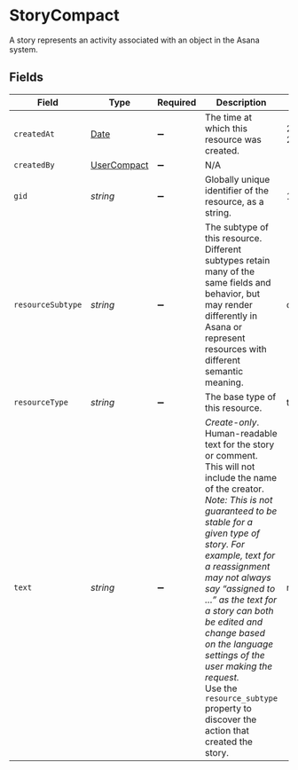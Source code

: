 # StoryCompact

A story represents an activity associated with an object in the Asana system.


## Fields

| Field                                                                                                                                                                                                                                                                                                                                                                                                                                                              | Type                                                                                                                                                                                                                                                                                                                                                                                                                                                               | Required                                                                                                                                                                                                                                                                                                                                                                                                                                                           | Description                                                                                                                                                                                                                                                                                                                                                                                                                                                        | Example                                                                                                                                                                                                                                                                                                                                                                                                                                                            |
| ------------------------------------------------------------------------------------------------------------------------------------------------------------------------------------------------------------------------------------------------------------------------------------------------------------------------------------------------------------------------------------------------------------------------------------------------------------------ | ------------------------------------------------------------------------------------------------------------------------------------------------------------------------------------------------------------------------------------------------------------------------------------------------------------------------------------------------------------------------------------------------------------------------------------------------------------------ | ------------------------------------------------------------------------------------------------------------------------------------------------------------------------------------------------------------------------------------------------------------------------------------------------------------------------------------------------------------------------------------------------------------------------------------------------------------------ | ------------------------------------------------------------------------------------------------------------------------------------------------------------------------------------------------------------------------------------------------------------------------------------------------------------------------------------------------------------------------------------------------------------------------------------------------------------------ | ------------------------------------------------------------------------------------------------------------------------------------------------------------------------------------------------------------------------------------------------------------------------------------------------------------------------------------------------------------------------------------------------------------------------------------------------------------------ |
| `createdAt`                                                                                                                                                                                                                                                                                                                                                                                                                                                        | [Date](https://developer.mozilla.org/en-US/docs/Web/JavaScript/Reference/Global_Objects/Date)                                                                                                                                                                                                                                                                                                                                                                      | :heavy_minus_sign:                                                                                                                                                                                                                                                                                                                                                                                                                                                 | The time at which this resource was created.                                                                                                                                                                                                                                                                                                                                                                                                                       | 2012-02-22T02:06:58.147Z                                                                                                                                                                                                                                                                                                                                                                                                                                           |
| `createdBy`                                                                                                                                                                                                                                                                                                                                                                                                                                                        | [UserCompact](../../models/shared/usercompact.md)                                                                                                                                                                                                                                                                                                                                                                                                                  | :heavy_minus_sign:                                                                                                                                                                                                                                                                                                                                                                                                                                                 | N/A                                                                                                                                                                                                                                                                                                                                                                                                                                                                |                                                                                                                                                                                                                                                                                                                                                                                                                                                                    |
| `gid`                                                                                                                                                                                                                                                                                                                                                                                                                                                              | *string*                                                                                                                                                                                                                                                                                                                                                                                                                                                           | :heavy_minus_sign:                                                                                                                                                                                                                                                                                                                                                                                                                                                 | Globally unique identifier of the resource, as a string.                                                                                                                                                                                                                                                                                                                                                                                                           | 12345                                                                                                                                                                                                                                                                                                                                                                                                                                                              |
| `resourceSubtype`                                                                                                                                                                                                                                                                                                                                                                                                                                                  | *string*                                                                                                                                                                                                                                                                                                                                                                                                                                                           | :heavy_minus_sign:                                                                                                                                                                                                                                                                                                                                                                                                                                                 | The subtype of this resource. Different subtypes retain many of the same fields and behavior, but may render differently in Asana or represent resources with different semantic meaning.                                                                                                                                                                                                                                                                          | comment_added                                                                                                                                                                                                                                                                                                                                                                                                                                                      |
| `resourceType`                                                                                                                                                                                                                                                                                                                                                                                                                                                     | *string*                                                                                                                                                                                                                                                                                                                                                                                                                                                           | :heavy_minus_sign:                                                                                                                                                                                                                                                                                                                                                                                                                                                 | The base type of this resource.                                                                                                                                                                                                                                                                                                                                                                                                                                    | task                                                                                                                                                                                                                                                                                                                                                                                                                                                               |
| `text`                                                                                                                                                                                                                                                                                                                                                                                                                                                             | *string*                                                                                                                                                                                                                                                                                                                                                                                                                                                           | :heavy_minus_sign:                                                                                                                                                                                                                                                                                                                                                                                                                                                 | *Create-only*. Human-readable text for the story or comment.<br/>This will not include the name of the creator.<br/>*Note: This is not guaranteed to be stable for a given type of story. For example, text for a reassignment may not always say “assigned to …” as the text for a story can both be edited and change based on the language settings of the user making the request.*<br/>Use the `resource_subtype` property to discover the action that created the story. | marked today                                                                                                                                                                                                                                                                                                                                                                                                                                                       |